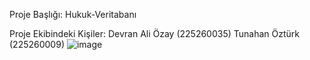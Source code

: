 Proje Başlığı:  Hukuk-Veritabanı

Proje Ekibindeki Kişiler:
Devran Ali Özay (225260035)
Tunahan Öztürk  (225260009)
![image](https://github.com/user-attachments/assets/f4c4c134-c830-4283-afd8-c97f08c1d5eb)
